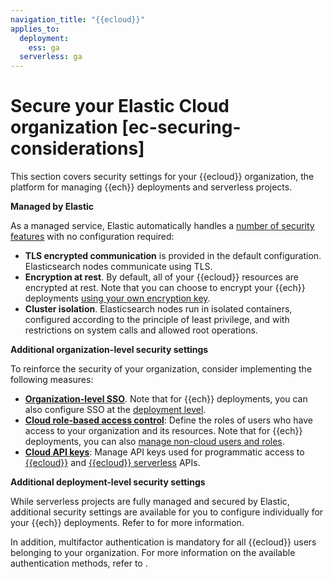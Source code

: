 ```yaml
---
navigation_title: "{{ecloud}}"
applies_to:
  deployment:
    ess: ga
  serverless: ga
---
```


# Secure your Elastic Cloud organization [ec-securing-considerations]

This section covers security settings for your {{ecloud}} organization, the platform for managing {{ech}} deployments and serverless projects.

**Managed by Elastic**

As a managed service, Elastic automatically handles a [number of security features](https://www.elastic.co/cloud/security#details) with no configuration required:

- **TLS encrypted communication** is provided in the default configuration. Elasticsearch nodes communicate using TLS.
- **Encryption at rest**. By default, all of your {{ecloud}} resources are encrypted at rest. Note that you can choose to encrypt your {{ech}} deployments [using your own encryption key](/deploy-manage/security/encrypt-deployment-with-customer-managed-encryption-key.md).
- **Cluster isolation**. Elasticsearch nodes run in isolated containers, configured according to the principle of least privilege, and with restrictions on system calls and allowed root operations.

**Additional organization-level security settings**

To reinforce the security of your organization, consider implementing the following measures:

- [**Organization-level SSO**](/deploy-manage/users-roles/cloud-organization/configure-saml-authentication.md). Note that for {{ech}} deployments, you can also configure SSO at the [deployment level](/deploy-manage/users-roles/cluster-or-deployment-auth.md).
- [**Cloud role-based access control**](/deploy-manage/users-roles/cloud-organization/manage-users.md): Define the roles of users who have access to your organization and its resources. Note that for {{ech}} deployments, you can also [manage non-cloud users and roles](/deploy-manage/users-roles/cluster-or-deployment-auth/defining-roles.md).
- [**Cloud API keys**](/deploy-manage/api-keys/elastic-cloud-api-keys.md): Manage API keys used for programmatic access to [{{ecloud}}](https://www.elastic.co/docs/api/doc/cloud/) and [{{ecloud}} serverless](https://www.elastic.co/docs/api/doc/elastic-cloud-serverless/) APIs.



**Additional deployment-level security settings**

While serverless projects are fully managed and secured by Elastic, additional security settings are available for you to configure individually for your {{ech}} deployments. Refer to [](secure-your-cluster-deployment.md) for more information.


In addition, multifactor authentication is mandatory for all {{ecloud}} users belonging to your organization. For more information on the available authentication methods, refer to [](/cloud-account/multifactor-authentication.md).

